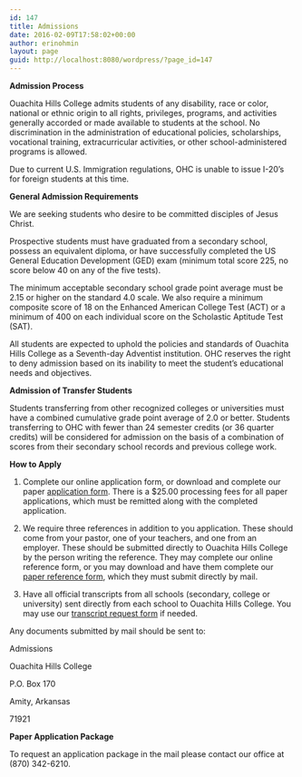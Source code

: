 ```yaml
---
id: 147
title: Admissions
date: 2016-02-09T17:58:02+00:00
author: erinohmin
layout: page
guid: http://localhost:8080/wordpress/?page_id=147
---
```

**Admission Process**

Ouachita Hills College admits students of any disability, race or color, national or 
ethnic origin to all rights, privileges, programs, and activities generally accorded or 
made available to students at the school. No discrimination in the administration of 
educational policies, scholarships, vocational training, extracurricular activities, or 
other school-administered programs is allowed.

Due to current U.S. Immigration regulations, OHC is unable to issue I-20’s for foreign 
students at this time.

**General Admission Requirements**
  
We are seeking students who desire to be committed disciples of Jesus Christ.

Prospective students must have graduated from a secondary school, possess an equivalent 
diploma, or have successfully completed the US General Education Development (GED) exam 
(minimum total score 225, no score below 40 on any of the five tests).

The minimum acceptable secondary school grade point average must be 2.15 or higher on the 
standard 4.0 scale. We also require a minimum composite score of 18 on the Enhanced 
American College Test (ACT) or a minimum of 400 on each individual score on the Scholastic 
Aptitude Test (SAT).

All students are expected to uphold the policies and standards of Ouachita Hills College as a Seventh-day Adventist institution. OHC reserves the right to deny admission based on its inability to meet the student’s educational needs and objectives.

**Admission of Transfer Students**
  
Students transferring from other recognized colleges or universities must have a combined cumulative grade point average of 2.0 or better. Students transferring to OHC with fewer than 24 semester credits (or 36 quarter credits) will be considered for admission on the basis of a combination of scores from their secondary school records and previous college work.

**How to Apply**
  
1. Complete our online application form, or download and complete our paper 
[application form](/wp-content/uploads/2016/02/OHC-Student-Application.pdf). 
There is a $25.00 processing fees for all paper applications, which must be remitted along 
with the completed application.

2. We require three references in addition to you application. These should come from your pastor, one of your teachers, and one from an employer. These should be submitted directly to Ouachita Hills College by the person writing the reference. They may complete our online reference form, or you may download and have them complete our [paper reference form](http://localhost:8080/wordpress/wp-content/uploads/2016/02/OHC-Student-References-Form.pdf), which they must submit directly by mail.

3. Have all official transcripts from all schools (secondary, college or university) sent directly from each school to Ouachita Hills College. You may use our [transcript request form](http://localhost:8080/wordpress/wp-content/uploads/2016/02/OHC-Transcript-Request-Form.pdf) if needed.

Any documents submitted by mail should be sent to:

Admissions
  
Ouachita Hills College
  
P.O. Box 170
  
Amity, Arkansas
  
71921

**Paper Application Package**
  
To request an application package in the mail please contact our office at (870) 342-6210.
